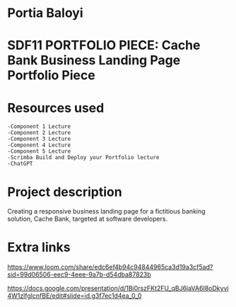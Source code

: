# Portia Baloyi

# SDF11 PORTFOLIO PIECE: Cache Bank Business Landing Page Portfolio Piece

# Resources used
    -Component 1 Lecture
    -Component 2 Lecture
    -Component 3 Lecture
    -Component 4 Lecture
    -Component 5 Lecture
    -Scrimba Build and Deploy your Portfolio lecture
    -ChatGPT

# Project description
Creating a responsive business landing page for a fictitious banking solution, Cache Bank, targeted at software developers. 

# Extra links
https://www.loom.com/share/edc6ef4b94c94844965ca3d19a3cf5ad?sid=99d06506-eec9-4eee-9a7b-d54dba87823b

https://docs.google.com/presentation/d/1Bi0rszFKt2FU_qBJ6jaVA6I8oDkyvi4W1zlfgIcnfBE/edit#slide=id.g3f7ec1d4ea_0_0

```
